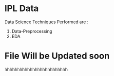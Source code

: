 # IPL Data
Data Science Techniques Performed are :

1) Data-Preprocessing
2) EDA

# File Will be Updated soon
hhhhhhhhhhhhhhhhhhhhhhhhh
